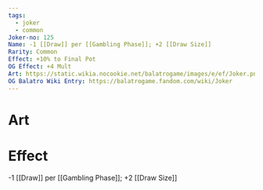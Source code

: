 ```yaml
---
tags:
  - joker
  - common
Joker-no: 125
Name: -1 [[Draw]] per [[Gambling Phase]]; +2 [[Draw Size]]
Rarity: Common
Effect: +10% to Final Pot
OG Effect: +4 Mult
Art: https://static.wikia.nocookie.net/balatrogame/images/e/ef/Joker.png/revision/latest?cb=20230925003651
OG Balatro Wiki Entry: https://balatrogame.fandom.com/wiki/Joker
---
```

# Art
# Effect
-1 [[Draw]] per [[Gambling Phase]]; +2 [[Draw Size]]